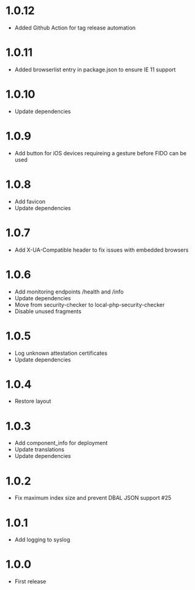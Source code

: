 # 1.0.12
- Added Github Action for tag release automation

# 1.0.11
- Added browserlist entry in package.json to ensure IE 11 support

# 1.0.10
- Update dependencies

# 1.0.9
- Add button for iOS devices requireing a gesture before FIDO can be used

# 1.0.8
- Add favicon
- Update dependencies

# 1.0.7
- Add X-UA-Compatible header to fix issues with embedded browsers

# 1.0.6
 - Add monitoring endpoints /health and /info
 - Update dependencies
 - Move from security-checker to local-php-security-checker
 - Disable unused fragments 
 
# 1.0.5
 * Log unknown attestation certificates
 * Update dependencies
 
# 1.0.4
 * Restore layout

# 1.0.3
 * Add component_info for deployment
 * Update translations
 * Update dependencies
# 1.0.2
 * Fix maximum index size and prevent DBAL JSON support #25

# 1.0.1
 * Add logging to syslog

# 1.0.0
 * First release
